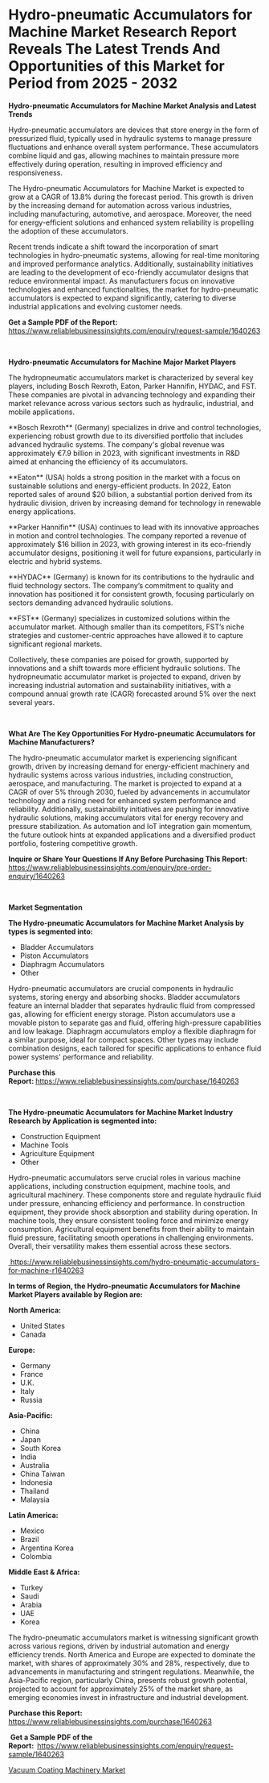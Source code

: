 <p><h1>Hydro-pneumatic Accumulators for Machine Market Research Report Reveals The Latest Trends And Opportunities of this Market for Period from 2025 - 2032</h1></p><p><strong>Hydro-pneumatic Accumulators for Machine Market Analysis and Latest Trends</strong></p>
<p><p>Hydro-pneumatic accumulators are devices that store energy in the form of pressurized fluid, typically used in hydraulic systems to manage pressure fluctuations and enhance overall system performance. These accumulators combine liquid and gas, allowing machines to maintain pressure more effectively during operation, resulting in improved efficiency and responsiveness.</p><p>The Hydro-pneumatic Accumulators for Machine Market is expected to grow at a CAGR of 13.8% during the forecast period. This growth is driven by the increasing demand for automation across various industries, including manufacturing, automotive, and aerospace. Moreover, the need for energy-efficient solutions and enhanced system reliability is propelling the adoption of these accumulators.</p><p>Recent trends indicate a shift toward the incorporation of smart technologies in hydro-pneumatic systems, allowing for real-time monitoring and improved performance analytics. Additionally, sustainability initiatives are leading to the development of eco-friendly accumulator designs that reduce environmental impact. As manufacturers focus on innovative technologies and enhanced functionalities, the market for hydro-pneumatic accumulators is expected to expand significantly, catering to diverse industrial applications and evolving customer needs.</p></p>
<p><strong>Get a Sample PDF of the Report:&nbsp;</strong> <a href="https://www.reliablebusinessinsights.com/enquiry/request-sample/1640263?utm_campaign=1581&utm_medium=2&utm_source=Github&utm_content=ia&utm_term=02032025&utm_id=hydro-pneumatic-accumulators-for-machine">https://www.reliablebusinessinsights.com/enquiry/request-sample/1640263</a></p>
<p>&nbsp;</p>
<p><strong>Hydro-pneumatic Accumulators for Machine Major Market Players</strong></p>
<p><p>The hydropneumatic accumulators market is characterized by several key players, including Bosch Rexroth, Eaton, Parker Hannifin, HYDAC, and FST. These companies are pivotal in advancing technology and expanding their market relevance across various sectors such as hydraulic, industrial, and mobile applications.</p><p>**Bosch Rexroth** (Germany) specializes in drive and control technologies, experiencing robust growth due to its diversified portfolio that includes advanced hydraulic systems. The company's global revenue was approximately €7.9 billion in 2023, with significant investments in R&D aimed at enhancing the efficiency of its accumulators.</p><p>**Eaton** (USA) holds a strong position in the market with a focus on sustainable solutions and energy-efficient products. In 2022, Eaton reported sales of around $20 billion, a substantial portion derived from its hydraulic division, driven by increasing demand for technology in renewable energy applications.</p><p>**Parker Hannifin** (USA) continues to lead with its innovative approaches in motion and control technologies. The company reported a revenue of approximately $16 billion in 2023, with growing interest in its eco-friendly accumulator designs, positioning it well for future expansions, particularly in electric and hybrid systems.</p><p>**HYDAC** (Germany) is known for its contributions to the hydraulic and fluid technology sectors. The company’s commitment to quality and innovation has positioned it for consistent growth, focusing particularly on sectors demanding advanced hydraulic solutions.</p><p>**FST** (Germany) specializes in customized solutions within the accumulator market. Although smaller than its competitors, FST’s niche strategies and customer-centric approaches have allowed it to capture significant regional markets.</p><p>Collectively, these companies are poised for growth, supported by innovations and a shift towards more efficient hydraulic solutions. The hydropneumatic accumulator market is projected to expand, driven by increasing industrial automation and sustainability initiatives, with a compound annual growth rate (CAGR) forecasted around 5% over the next several years.</p></p>
<p>&nbsp;</p>
<p><strong>What Are The Key Opportunities For Hydro-pneumatic Accumulators for Machine Manufacturers?</strong></p>
<p><p>The hydro-pneumatic accumulator market is experiencing significant growth, driven by increasing demand for energy-efficient machinery and hydraulic systems across various industries, including construction, aerospace, and manufacturing. The market is projected to expand at a CAGR of over 5% through 2030, fueled by advancements in accumulator technology and a rising need for enhanced system performance and reliability. Additionally, sustainability initiatives are pushing for innovative hydraulic solutions, making accumulators vital for energy recovery and pressure stabilization. As automation and IoT integration gain momentum, the future outlook hints at expanded applications and a diversified product portfolio, fostering competitive growth.</p></p>
<p><strong>Inquire or Share Your Questions If Any Before Purchasing This Report:</strong> <a href="https://www.reliablebusinessinsights.com/enquiry/pre-order-enquiry/1640263?utm_campaign=1581&utm_medium=2&utm_source=Github&utm_content=ia&utm_term=02032025&utm_id=hydro-pneumatic-accumulators-for-machine">https://www.reliablebusinessinsights.com/enquiry/pre-order-enquiry/1640263</a></p>
<p>&nbsp;</p>
<p><strong>Market Segmentation</strong></p>
<p><strong>The Hydro-pneumatic Accumulators for Machine Market Analysis by types is segmented into:</strong></p>
<p><ul><li>Bladder Accumulators</li><li>Piston Accumulators</li><li>Diaphragm Accumulators</li><li>Other</li></ul></p>
<p><p>Hydro-pneumatic accumulators are crucial components in hydraulic systems, storing energy and absorbing shocks. Bladder accumulators feature an internal bladder that separates hydraulic fluid from compressed gas, allowing for efficient energy storage. Piston accumulators use a movable piston to separate gas and fluid, offering high-pressure capabilities and low leakage. Diaphragm accumulators employ a flexible diaphragm for a similar purpose, ideal for compact spaces. Other types may include combination designs, each tailored for specific applications to enhance fluid power systems' performance and reliability.</p></p>
<p><strong>Purchase this Report:&nbsp;</strong><a href="https://www.reliablebusinessinsights.com/purchase/1640263?utm_campaign=1581&utm_medium=2&utm_source=Github&utm_content=ia&utm_term=02032025&utm_id=hydro-pneumatic-accumulators-for-machine">https://www.reliablebusinessinsights.com/purchase/1640263</a></p>
<p>&nbsp;</p>
<p><strong>The Hydro-pneumatic Accumulators for Machine Market Industry Research by Application is segmented into:</strong></p>
<p><ul><li>Construction Equipment</li><li>Machine Tools</li><li>Agriculture Equipment</li><li>Other</li></ul></p>
<p><p>Hydro-pneumatic accumulators serve crucial roles in various machine applications, including construction equipment, machine tools, and agricultural machinery. These components store and regulate hydraulic fluid under pressure, enhancing efficiency and performance. In construction equipment, they provide shock absorption and stability during operation. In machine tools, they ensure consistent tooling force and minimize energy consumption. Agricultural equipment benefits from their ability to maintain fluid pressure, facilitating smooth operations in challenging environments. Overall, their versatility makes them essential across these sectors.</p></p>
<p><a href="https://www.reliablebusinessinsights.com/hydro-pneumatic-accumulators-for-machine-r1640263?utm_campaign=1581&utm_medium=2&utm_source=Github&utm_content=ia&utm_term=02032025&utm_id=hydro-pneumatic-accumulators-for-machine">&nbsp;https://www.reliablebusinessinsights.com/hydro-pneumatic-accumulators-for-machine-r1640263</a></p>
<p><strong>In terms of Region, the Hydro-pneumatic Accumulators for Machine Market Players available by Region are:</strong></p>
<p>
    <p> <strong> North America: </strong>
        <ul>
            <li>United States</li>
            <li>Canada</li>
        </ul>
        </p> 
    <p> <strong> Europe: </strong>
        <ul>
            <li>Germany</li>
            <li>France</li>
            <li>U.K.</li>
            <li>Italy</li>
            <li>Russia</li>
        </ul>
        </p> 
    <p> <strong> Asia-Pacific: </strong>
        <ul>
            <li>China</li>
            <li>Japan</li>
            <li>South Korea</li>
            <li>India</li>
            <li>Australia</li>
            <li>China Taiwan</li>
            <li>Indonesia</li>
            <li>Thailand</li>
            <li>Malaysia</li>
        </ul>
        </p> 
    <p> <strong> Latin America: </strong>
        <ul>
            <li>Mexico</li>
            <li>Brazil</li>
            <li>Argentina Korea</li>
            <li>Colombia</li>
        </ul>
        </p> 
    <p> <strong> Middle East & Africa: </strong>
        <ul>
            <li>Turkey</li>
            <li>Saudi</li>
            <li>Arabia</li>
            <li>UAE</li>
            <li>Korea</li>
        </ul>
    </p>
    </p>
<p><p>The hydro-pneumatic accumulators market is witnessing significant growth across various regions, driven by industrial automation and energy efficiency trends. North America and Europe are expected to dominate the market, with shares of approximately 30% and 28%, respectively, due to advancements in manufacturing and stringent regulations. Meanwhile, the Asia-Pacific region, particularly China, presents robust growth potential, projected to account for approximately 25% of the market share, as emerging economies invest in infrastructure and industrial development.</p></p>
<p><strong>Purchase this Report: </strong><a href="https://www.reliablebusinessinsights.com/purchase/1640263?utm_campaign=1581&utm_medium=2&utm_source=Github&utm_content=ia&utm_term=02032025&utm_id=hydro-pneumatic-accumulators-for-machine">https://www.reliablebusinessinsights.com/purchase/1640263</a></p>
<p>&nbsp;<strong>Get a Sample PDF of the Report:&nbsp;&nbsp;</strong><a href="https://www.reliablebusinessinsights.com/enquiry/request-sample/1640263?utm_campaign=1581&utm_medium=2&utm_source=Github&utm_content=ia&utm_term=02032025&utm_id=hydro-pneumatic-accumulators-for-machine">https://www.reliablebusinessinsights.com/enquiry/request-sample/1640263</a></p>
<p><strong></strong></p>
<p><p><a href="https://github.com/willjis/Market-Research-Report-List-1/blob/main/vacuum-coating-machinery-market.md?utm_campaign=1581&utm_medium=2&utm_source=Github&utm_content=ia&utm_term=02032025&utm_id=hydro-pneumatic-accumulators-for-machine">Vacuum Coating Machinery Market</a></p></p>